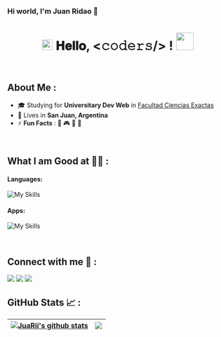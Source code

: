 ### Hi world, I'm Juan Ridao 👋
<h1 align="center">
  <a target="_blank">
    <img src="https://github.com/JayantGoel001/JayantGoel001/blob/master/GIF/Earth.gif" width="24px" style="max-width:100%;">
  </a>
  𝐇𝐞𝐥𝐥𝐨, &lt;𝚌𝚘𝚍𝚎𝚛𝚜/&gt; !
  <a target="_blank">
    <img src="https://github.com/JayantGoel001/JayantGoel001/blob/master/GIF/Hi.gif" width="40px" />
  </a>
</h1>
<br>

## About Me :

- 🎓 Studying for **Universitary Dev Web** in [Facultad Ciencias Exactas](https://exactas.unsj.edu.ar/) 
- 🏡 Lives in **San Juan, Argentina**
- ⚡ **Fun Facts** : 🍕 🎮 🎥 🎵 

<br>

## What I am Good at 🧑‍💻 :

#### Languages:

![My Skills](https://skillicons.dev/icons?i=html,css,c,bootstrap&theme=dark&perline=5)

#### Apps:

![My Skills](https://skillicons.dev/icons?i=discord,notion,ps,vscode&theme=dark&perline=5)

<br>

## Connect with me 🧉 :

<p align = "center">

[<img src="https://img.shields.io/badge/-twitter-%25?style=for-the-badge&logo=x&logoColor=white&labelColor=gray&color=black" />](https://x.com/jridao_)
[<img src="https://img.shields.io/badge/-instagram-%25?style=for-the-badge&logo=instagram&logoColor=white&labelColor=gray&color=black" />](https://www.instagram.com/jridao_/)
[<img src="https://img.shields.io/badge/-Mail-%25?style=for-the-badge&logo=gmail&logoColor=white&labelColor=gray&color=black" />]("mailto:juaniridao13@gmail.com")
</p>

## GitHub Stats 📈 :

| <a href="https://github.com/anuraghazra/github-readme-stats"><img align="center" src="https://github-readme-stats.vercel.app/api?username=JuaRii&show_icons=true&include_all_commits=true&theme=dracula&hide_border=true" alt="JuaRii's github stats" /> </a> | <a href="https://github.com/anuraghazra/github-readme-stats"><img align="center" src="https://github-readme-stats.vercel.app/api/top-langs/?username=JuaRii&layout=compact&theme=dracula&hide_border=true" /></a> 
| ------------- | ------------- |


